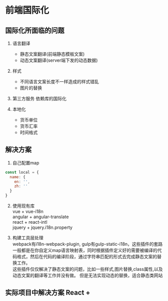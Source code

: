 # 前端国际化

## 国际化所面临的问题

1. 语言翻译
    * 静态文案翻译(前端静态模板文案)
    * 动态文案翻译(server端下发的动态数据)

2. 样式
    * 不同语言文案长度不一样造成的样式错乱
    * 图片的替换

3. 第三方服务 依赖库的国际化

4. 本地化
    * 货币单位
    * 货币汇率
    * 时间格式


## 解决方案

1. 自己配置map
```js
const local = {
  name: {
    en: '',
    zh: ''
  }
}
```

2. 使用现有库  
  vue + vue-i18n  
  angular + angular-translate  
  react + react-intl  
  jquery + jquery.i18n.property  

3. 构建工具层处理  
  webpack有i18n-webpack-plugin, gulp有gulp-static-i18n，这些插件的套路一般都是在你自定义map语言映射表，同时根据插件定义好的需要被编译的代码格式，然后在代码的编译阶段，通过字符串匹配的形式去完成静态文案的替换工作。  
  这些插件仅仅解决了静态文案的问题，比如一些样式,图片替换,class属性,以及动态文案的翻译等工作并没有做。 但是无法实现动态的替换，适合静态类网站


## 实际项目中解决方案 React + 
